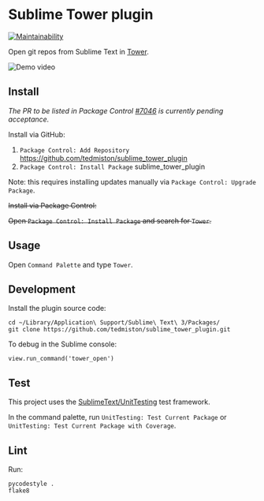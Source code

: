 # Sublime Tower plugin

[![Maintainability](https://api.codeclimate.com/v1/badges/5ab9fa0d51db7ca94521/maintainability)](https://codeclimate.com/github/tedmiston/sublime_tower_plugin/maintainability)

Open git repos from Sublime Text in [Tower](https://www.git-tower.com/).

![Demo video](https://raw.githubusercontent.com/wiki/tedmiston/sublime_tower_plugin/images/demo.gif)

## Install

*The PR to be listed in Package Control [\#7046](https://github.com/wbond/package_control_channel/pull/7046) is currently pending acceptance.*

Install via GitHub:

1. `Package Control: Add Repository` https://github.com/tedmiston/sublime_tower_plugin
1. `Package Control: Install Package` sublime_tower_plugin

Note: this requires installing updates manually via `Package Control: Upgrade Package`.

~~Install via Package Control:~~

~~Open `Package Control: Install Package` and search for `Tower`.~~

## Usage

Open `Command Palette` and type `Tower`.

## Development

Install the plugin source code:

	cd ~/Library/Application\ Support/Sublime\ Text\ 3/Packages/
	git clone https://github.com/tedmiston/sublime_tower_plugin.git

To debug in the Sublime console:

	view.run_command('tower_open')

## Test

This project uses the [SublimeText/UnitTesting](https://github.com/SublimeText/UnitTesting) test framework.

In the command palette, run `UnitTesting: Test Current Package` or `UnitTesting: Test Current Package with Coverage`.

## Lint

Run:

	pycodestyle .
	flake8
